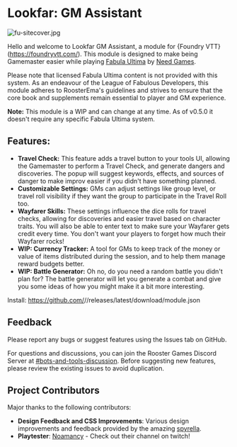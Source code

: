# Lookfar: GM Assistant

![fu-sitecover.jpg](https://trello.com/1/cards/64db0994c4a8791322c8b2e2/attachments/64f476a7f1dc332714f44c8c/download/fu-sitecover.jpg)

Hello and welcome to Lookfar GM Assistant, a module for {Foundry VTT}(<https://foundryvtt.com/>). This module is designed to make being Gamemaster easier while playing [Fabula Ultima](https://www.needgames.it/fabula-ultima-en/) by [Need Games](https://www.needgames.it/).

Please note that licensed Fabula Ultima content is not provided with this system. As an endeavour of the League of Fabulous Developers, this module adheres to RoosterEma's guidelines and strives to ensure that the core book and supplements remain essential to player and GM experience.

**Note:** This module is a WIP and can change at any time. As of v0.5.0 it doesn't require any specific Fabula Ultima system.

## Features:

- **Travel Check:** This feature adds a travel button to your tools UI, allowing the Gamemaster to perform a Travel Check, and generate dangers and discoveries. The popup will suggest keywords, effects, and sources of danger to make improv easier if you didn't have something planned.
- **Customizable Settings:** GMs can adjust settings like group level, or travel roll visibility if they want the group to participate in the Travel Roll too.
- **Wayfarer Skills:** These settings influence the dice rolls for travel checks, allowing for discoveries and easier travel based on character traits. You will also be able to enter text to make sure your Wayfarer gets credit every time. You don't want your players to forget how much their Wayfarer rocks!
- **WIP: Currency Tracker:** A tool for GMs to keep track of the money or value of items distributed during the session, and to help them manage reward budgets better.
- **WIP: Battle Generator:** Oh no, do you need a random battle you didn't plan for? The battle generator will let you generate a combat and give you some ideas of how you might make it a bit more interesting.

Install: https://github.com/<user>/<repo>/releases/latest/download/module.json

## Feedback

Please report any bugs or suggest features using the Issues tab on GitHub.

For questions and discussions, you can join the Rooster Games Discord Server at [#bots-and-tools-discussion](https://discord.com/channels/447159961491865610/1034111889740943470 "‌"). Before suggesting new features, please review the existing issues to avoid duplication.

## Project Contributors

Major thanks to the following contributors:

- **Design Feedback and CSS Improvements**: Various design improvements and feedback provided by the amazing [spyrella](https://github.com/spyrella).
- **Playtester**: [Noamancy](https://www.twitch.tv/unh0lygrail) - Check out their channel on twitch!
